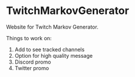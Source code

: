 # TwitchMarkovGenerator
Website for Twitch Markov Generator.

Things to work on:
  1. Add to see tracked channels
  2. Option for high quality message
  3. Discord promo
  4. Twitter promo

